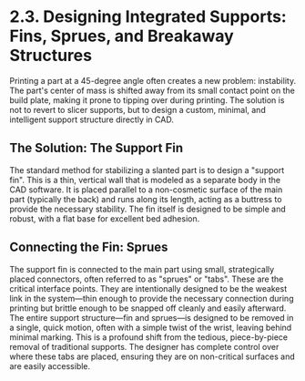 # 2.3. Designing Integrated Supports: Fins, Sprues, and Breakaway Structures

Printing a part at a 45-degree angle often creates a new problem: instability. The part's center of mass is shifted away from its small contact point on the build plate, making it prone to tipping over during printing. The solution is not to revert to slicer supports, but to design a custom, minimal, and intelligent support structure directly in CAD.

## The Solution: The Support Fin

The standard method for stabilizing a slanted part is to design a "support fin". This is a thin, vertical wall that is modeled as a separate body in the CAD software. It is placed parallel to a non-cosmetic surface of the main part (typically the back) and runs along its length, acting as a buttress to provide the necessary stability. The fin itself is designed to be simple and robust, with a flat base for excellent bed adhesion.

## Connecting the Fin: Sprues

The support fin is connected to the main part using small, strategically placed connectors, often referred to as "sprues" or "tabs". These are the critical interface points. They are intentionally designed to be the weakest link in the system—thin enough to provide the necessary connection during printing but brittle enough to be snapped off cleanly and easily afterward. The entire support structure—fin and sprues—is designed to be removed in a single, quick motion, often with a simple twist of the wrist, leaving behind minimal marking. This is a profound shift from the tedious, piece-by-piece removal of traditional supports. The designer has complete control over where these tabs are placed, ensuring they are on non-critical surfaces and are easily accessible.
